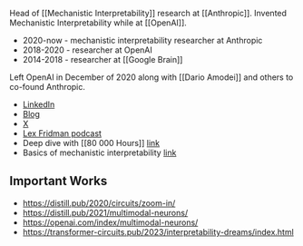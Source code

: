 Head of [[Mechanistic Interpretability]] research at [[Anthropic]].
Invented Mechanistic Interpretability while at [[OpenAI]].

- 2020-now - mechanistic interpretability researcher at Anthropic
- 2018-2020 - researcher at OpenAI
- 2014-2018 - researcher at [[Google Brain]]

Left OpenAI in December of 2020 along with [[Dario Amodei]] and others to co-found Anthropic.

- [LinkedIn](https://www.linkedin.com/in/christopher-olah-b574414a/)
- [Blog](https://colah.github.io/)
- [X](https://x.com/ch402)
- [Lex Fridman podcast](https://www.youtube.com/watch?v=ugvHCXCOmm4&t=4h17m53s)
- Deep dive with [[80 000 Hours]] [link](https://www.youtube.com/watch?v=k_QVDwhR8FU&pp=ygUKY2hyaXMgb2xhaA%3D%3D)
- Basics of mechanistic interpretability [link](https://www.youtube.com/watch?v=2Rdp9GvcYOE&pp=ygUKY2hyaXMgb2xhaA%3D%3D)

## Important Works
- https://distill.pub/2020/circuits/zoom-in/
- https://distill.pub/2021/multimodal-neurons/
- https://openai.com/index/multimodal-neurons/
- https://transformer-circuits.pub/2023/interpretability-dreams/index.html
